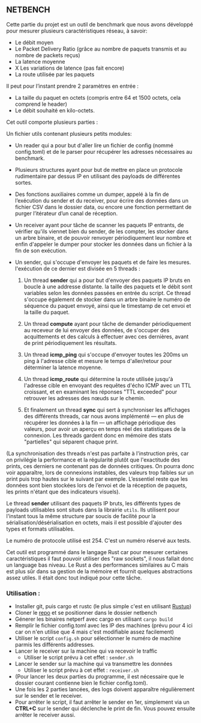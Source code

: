 ## NETBENCH

Cette partie du projet est un outil de benchmark que nous avons développé pour mesurer plusieurs caractéristiques réseau, à savoir:

- Le débit moyen
- Le Packet Delivery Ratio (grâce au nombre de paquets transmis et au nombre de packets reçus)
- La latence moyenne
- X Les variations de latence (pas fait encore)
- La route utilisée par les paquets

Il peut pour l’instant prendre 2 paramètres en entrée : 
- La taille du paquet en octets (compris entre 64 et 1500 octets, cela comprend le header)
- Le débit souhaité en kilo-octets.

Cet outil comporte plusieurs parties : 

Un fichier utils contenant plusieurs petits modules:
- Un reader qui a pour but d'aller lire un fichier de config (nommé config.toml) et de le parser pour récupérer les adresses nécessaires au benchmark.
- Plusieurs structures ayant pour but de mettre en place un protocole rudimentaire par dessus IP en utilisant des payloads de différentes sortes.
- Des fonctions auxiliaires comme un dumper, appelé à la fin de l’exécution du sender et du receiver, pour écrire des données dans un fichier CSV dans le dossier data, ou encore une fonction permettant de purger l’itérateur d’un canal de réception.


- Un receiver ayant pour tâche de scanner les paquets IP entrants, de vérifier qu'ils viennet bien du sender, de les compter, les stocker dans un arbre binaire, et de pouvoir renvoyer périodiquement leur nombre et enfin d'appeler le dumper pour stocker les données dans un fichier à la fin de son exécution.

- Un sender, qui s'occupe d'envoyer les paquets et de faire les mesures. l'exécution de ce dernier est divisée en 5 threads :
  
  1. Un thread **sender** qui a pour but d'envoyer des paquets IP bruts en boucle à une addresse distante. la taille des paquets et le débit sont variables selon les données passées en entrée du script.
     Ce thread s'occupe également de stocker dans un arbre binaire le numéro de séquence du paquet envoyé, ainsi que le timestamp de cet envoi et la taille du paquet.
  
  2. Un thread **compute** ayant pour tâche de demander périodiquement au receveur de lui envoyer des données, de s'occuper des acquittements et des calculs à effectuer avec ces dernières, avant de print périodiquement les résultats.
  
  3. Un thread **icmp_ping** qui s'occupe d'envoyer toutes les 200ms un ping à l'adresse cible et mesure le temps d'aller/retour pour déterminer la latence moyenne.
  
  4. Un thread **icmp_route** qui détermine la route utilisée jusqu'à l'adresse cible en envoyant des requêtes d'écho ICMP avec un TTL croissant, et en examinant les réponses "TTL exceeded" pour retrouver les adresses des nœuds sur le chemin.
  
  5. Et finalement un thread **sync** qui sert à synchroniser les affichages des différents threads, car nous avons implémenté — en plus de récupérer les données à la fin — un affichage périodique des valeurs, pour avoir un aperçu en temps réel des statistiques de la connexion. Les threads gardent donc en mémoire des stats "partielles" qui séparent chaque print.

(La synchronisation des threads n'est pas parfaite à l'instruction près, car on privilégie la performance et la régularité plutôt que l'exactitude des prints, ces derniers ne contenant pas de données critiques. On pourra donc voir apparaître, lors de connexions instables, des valeurs trop faibles sur un print puis trop hautes sur le suivant par exemple. L’essentiel reste que les données sont bien stockées lors de l’envoi et de la réception de paquets, les prints n'étant que des indicateurs visuels).

Le thread **sender** utilisant des paquets IP bruts, les différents types de payloads utilisables sont situés dans la librairie ```utils```. Ils utilisent pour l'instant tous la même structure par soucis de facilité pour la sérialisation/désérialisation en octets, mais il est possible d'ajouter des types et formats utilisables.

Le numéro de protocole utilisé est 254. C'est un numéro réservé aux tests.

Cet outil est programmé dans le langage Rust car pour mesurer certaines caractéristiques il faut pouvoir utiliser des "raw sockets", il nous fallait donc un language bas niveau. Le Rust a des performances similaires au C mais est plus sûr dans sa gestion de la mémoire et fournit quelques abstractions assez utiles. Il était donc tout indiqué pour cette tầche. 

### Utilisation :

- Installer git, puis cargo et rustc (le plus simple c'est en utilisant [Rustup](https://rustup.rs/))
- Cloner le [repo](https://github.com/Carrybooo/GPROJ/) et se positionner dans le dossier netbench
- Génerer les binaires netperf avec cargo en utilisant ```cargo build```
- Remplir le fichier config.toml avec les IP des machines (prévu pour 4 ici car on n'en utilise que 4 mais c'est modifiable assez facilement)
- Utiliser le script ```config.sh``` pour sélectionner le numéro de machine parmis les différents addresses.
- Lancer le receiver sur la machine qui va recevoir le traffic
  - Utiliser le script prévu à cet effet : ```sender.sh```
- Lancer le sender sur la machine qui va transmettre les données
  - Utiliser le script prévu à cet effet : `receiver.sh`
- (Pour lancer les deux parties du programme, il est nécessaire que le dossier courant contienne bien le fichier config.toml).
- Une fois les 2 parties lancées, des logs doivent apparaître régulièrement sur le sender et le receiver.
- Pour arrêter le script, il faut arrêter le sender en 1er, simplement via un **CTRL+C** sur le sender qui déclenche le print de fin. Vous pouvez ensuite arrêter le receiver aussi.
